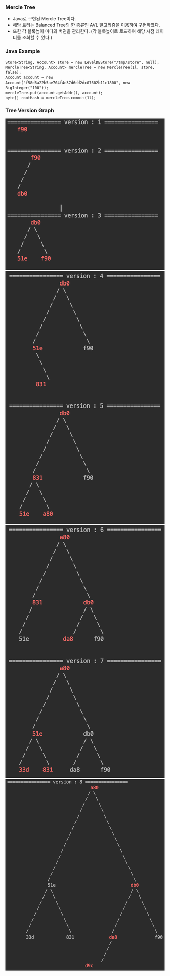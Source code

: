 ### Mercle Tree
- Java로 구현된 Mercle Tree이다.
- 해당 트리는 Balanced Tree의 한 종류인 AVL 알고리즘을 이용하여 구현하였다.
- 또한 각 블록높이 마다의 버젼을 관리한다. (각 블록높이로 로드하여 해당 시점 데이터를 조회할 수 있다.)  

### Java Example
```shell
Store<String, Account> store = new LevelDBStore("/tmp/store", null);
MercleTree<String, Account> mercleTree = new MercleTree(1l, store, false);
Account account = new Account("f58d6a22b5ae704f4e37d6dd2dc07602b11c1800", new BigInteger("100"));
mercleTree.put(account.getAddr(), account);
byte[] rootHash = mercleTree.commit(1l);
```

### Tree Version Graph
![1](doc/version1.png)
![1](doc/version2.png)
![1](doc/version3.png)
![1](doc/version4.png)
